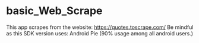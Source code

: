 # basic_Web_Scrape
This app scrapes from the website: https://quotes.toscrape.com/ Be mindful as this SDK version uses: Android Pie (90% usage among all android users.)
